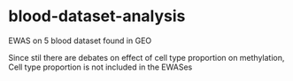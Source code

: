# blood-dataset-analysis
EWAS on 5 blood dataset found in GEO

Since stil there are debates on effect of cell type proportion on methylation, Cell type proportion is not included in the EWASes
